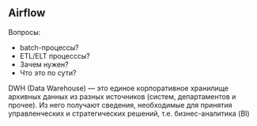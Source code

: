 ## Airflow

Вопросы:
- batch-процессы?
- ETL/ELT процесссы?
- Зачем нужен?
- Что это по сути?

DWH (Data Warehouse) — это единое корпоративное хранилище архивных данных из разных источников (систем, департаментов и прочее).
Из него получают сведения, необходимые для принятия управленческих и стратегических решений, т.е. бизнес-аналитика (BI)

